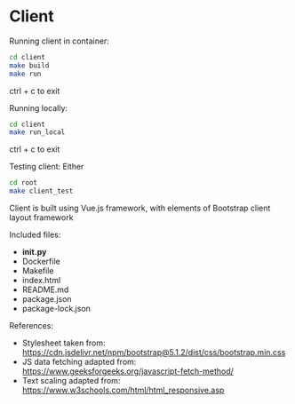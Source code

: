 Client
======
Running client in container:
```bash
cd client
make build
make run
```
ctrl + c to exit


Running locally:
```bash
cd client
make run_local
```
ctrl + c to exit

Testing client:
Either
```bash
cd root
make client_test
```

Client is built using Vue.js framework, with elements of Bootstrap client layout framework

Included files:
* __init.py__
* Dockerfile
* Makefile
* index.html
* README.md
* package.json
* package-lock.json

References:

* Stylesheet taken from: https://cdn.jsdelivr.net/npm/bootstrap@5.1.2/dist/css/bootstrap.min.css
* JS data fetching adapted from: https://www.geeksforgeeks.org/javascript-fetch-method/
* Text scaling adapted from: https://www.w3schools.com/html/html_responsive.asp

